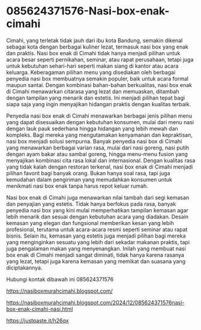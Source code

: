 # 085624371576-Nasi-box-enak-cimahi
Cimahi, yang terletak tidak jauh dari ibu kota Bandung, semakin dikenal sebagai kota dengan berbagai kuliner lezat, termasuk nasi box yang enak dan praktis. Nasi box enak di Cimahi tidak hanya menjadi pilihan untuk acara besar seperti pernikahan, seminar, atau rapat perusahaan, tetapi juga untuk kebutuhan sehari-hari seperti makan siang di kantor atau acara keluarga. Keberagaman pilihan menu yang disediakan oleh berbagai penyedia nasi box membuatnya semakin populer, baik untuk acara formal maupun santai. Dengan kombinasi bahan-bahan berkualitas, nasi box enak di Cimahi menawarkan citarasa yang lezat dan memuaskan, ditambah dengan tampilan yang menarik dan estetis. Ini menjadi pilihan tepat bagi siapa saja yang ingin menyajikan hidangan praktis dengan kualitas terbaik.

Penyedia nasi box enak di Cimahi menawarkan berbagai jenis pilihan menu yang dapat disesuaikan dengan kebutuhan konsumen, mulai dari menu nasi dengan lauk pauk sederhana hingga hidangan yang lebih mewah dan kompleks. Bagi mereka yang mengutamakan kenyamanan dan kepraktisan, nasi box menjadi solusi sempurna. Banyak penyedia nasi box di Cimahi yang menawarkan berbagai varian rasa, mulai dari nasi goreng, nasi putih dengan ayam bakar atau sambal goreng, hingga menu-menu fusion yang menyajikan kombinasi cita rasa lokal dan internasional. Dengan kualitas rasa yang tidak kalah dengan restoran terkenal, nasi box enak di Cimahi menjadi pilihan favorit bagi banyak orang. Bukan hanya soal rasa, tapi juga kemudahan dalam pengiriman yang memudahkan konsumen untuk menikmati nasi box enak tanpa harus repot keluar rumah.

Nasi box enak di Cimahi juga menawarkan nilai tambah dari segi kemasan dan penyajian yang estetis. Tidak hanya berfokus pada rasa, banyak penyedia nasi box yang kini mulai memperhatikan tampilan kemasan agar lebih menarik dan sesuai dengan kebutuhan acara yang diadakan. Desain kemasan yang elegan dan fungsional memberikan kesan yang lebih profesional, terutama untuk acara-acara resmi seperti seminar atau rapat bisnis. Selain itu, kemasan yang estetis juga menjadi pilihan bagi mereka yang menginginkan sesuatu yang lebih dari sekadar makanan praktis, tapi juga pengalaman makan yang menyenangkan. Inilah yang membuat nasi box enak di Cimahi menjadi sangat diminati, tidak hanya karena rasanya yang lezat, tetapi juga karena kemasan yang memikat dan suasana yang diciptakannya.

Hubungi kontak dibawah ini
085624371576

https://nasiboxmurahcimahi.blogspot.com/

https://nasiboxmurahcimahi.blogspot.com/2024/12/085624371576nasi-box-enak-cimahi-nasi.html

https://justpaste.it/h26qx
